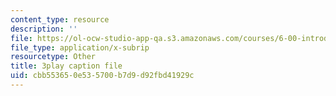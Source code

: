 ```yaml
---
content_type: resource
description: ''
file: https://ol-ocw-studio-app-qa.s3.amazonaws.com/courses/6-00-introduction-to-computer-science-and-programming-fall-2008/cbb553650e535700b7d9d92fbd41929c_ENrAsRoR97I.vtt
file_type: application/x-subrip
resourcetype: Other
title: 3play caption file
uid: cbb55365-0e53-5700-b7d9-d92fbd41929c
---
```

